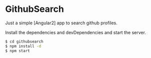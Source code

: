 # GithubSearch

Just a simple [Angular2] app to search github profiles.

Install the dependencies and devDependencies and start the server.

```sh
$ cd githubsearch
$ npm install -d
$ npm start
```